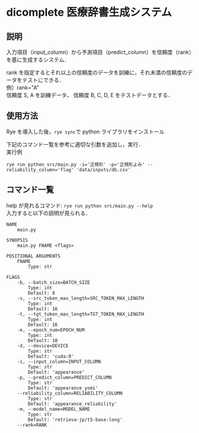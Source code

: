 # dicomplete 医療辞書生成システム

## 説明

入力項目（input_column）から予測項目（predict_column）を信頼度（rank）を基に生成するシステム．

rank を指定するとそれ以上の信頼度のデータを訓練に，それ未満の信頼度のデータをテストにできる．<br>
例）rank="A"<br>
信頼度 S, A を訓練データ，
信頼度 B, C, D, E をテストデータとする．

## 使用方法

Rye を導入した後，`rye sync`で python ライブラリをインストール

下記のコマンド一覧を参考に適切な引数を追加し，実行．<br>
実行例

```
rye run python src/main.py -i='正規形' -p='正規形よみ' --reliability_column='flag' 'data/inputs/db.csv'
```

## コマンド一覧

help が見れるコマンド: `rye run python src/main.py --help`<br>
入力すると以下の説明が見られる．

```
NAME
    main.py

SYNOPSIS
    main.py FNAME <flags>

POSITIONAL ARGUMENTS
    FNAME
        Type: str

FLAGS
    -b, --batch_size=BATCH_SIZE
        Type: int
        Default: 8
    -s, --src_token_max_length=SRC_TOKEN_MAX_LENGTH
        Type: int
        Default: 16
    -t, --tgt_token_max_length=TGT_TOKEN_MAX_LENGTH
        Type: int
        Default: 16
    -e, --epoch_num=EPOCH_NUM
        Type: int
        Default: 10
    -d, --device=DEVICE
        Type: str
        Default: 'cuda:0'
    -i, --input_column=INPUT_COLUMN
        Type: str
        Default: 'appearance'
    -p, --predict_column=PREDICT_COLUMN
        Type: str
        Default: 'appearance_yomi'
    --reliability_column=RELIABILITY_COLUMN
        Type: str
        Default: 'appearance_reliability'
    -m, --model_name=MODEL_NAME
        Type: str
        Default: 'retrieva-jp/t5-base-long'
    --rank=RANK
```
